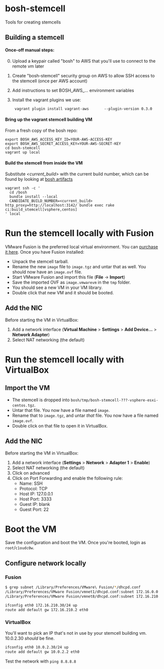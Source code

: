 # bosh-stemcell

Tools for creating stemcells

## Building a stemcell

#### Once-off manual steps:

0. Upload a keypair called "bosh" to AWS that you'll use to connect to the remote vm later
0. Create "bosh-stemcell" security group on AWS to allow SSH access to the stemcell (once per AWS account)
0. Add instructions to set BOSH_AWS_... environment variables
0. Install the vagrant plugins we use:

        vagrant plugin install vagrant-aws       --plugin-version 0.3.0

#### Bring up the vagrant stemcell building VM

From a fresh copy of the bosh repo:

    export BOSH_AWS_ACCESS_KEY_ID=YOUR-AWS-ACCESS-KEY
    export BOSH_AWS_SECRET_ACCESS_KEY=YOUR-AWS-SECRET-KEY
    cd bosh-stemcell
    vagrant up local

#### Build the stemcell from inside the VM

Substitute *\<current_build\>* with the current build number, which can be found by looking at 
[bosh artifacts](http://bosh_artifacts.cfapps.io)

    vagrant ssh -c '
      cd /bosh
      bundle install --local
      CANDIDATE_BUILD_NUMBER=<current_build> http_proxy=http://localhost:3142/ bundle exec rake ci:build_stemcell[vsphere,centos]
    ' local

# Run the stemcell locally with Fusion

VMware Fusion is the preferred local virtual environment.  You can [purchase it here](http://www.vmware.com/products/fusion/).  Once you have Fusion installed:

* Unpack the stemcell tarball.
* Rename the new `image` file to `image.tgz` and untar that as well.  You should now have an `image.ovf` file.
* Start VMware Fusion and import this file (**File** -> **Import**)
* Save the imported OVF as `image.vmwarevm` in the `tmp` folder.
* You should see a new VM in your VM library.
* Double click that new VM and it should be booted.

## Add the NIC

Before starting the VM in VirtualBox:

1. Add a network interface (**Virtual Machine** > **Settings** > **Add Device...** > **Network Adapter**)
1. Select NAT networking (the default)

# Run the stemcell locally with VirtualBox

## Import the VM

- The stemcell is dropped into `bosh/tmp/bosh-stemcell-???-vsphere-esxi-centos.tgz`.
- Untar that file.  You now have a file named `image`.
- Rename that to `image.tgz`, and untar *that* file.  You now have a file named `image.ovf`.
- Double click on that file to open it in VirtualBox.

## Add the NIC

Before starting the VM in VirtualBox:

1. Add a network interface (**Settings** > **Network** > **Adapter 1** > **Enable**)
1. Select NAT networking (the default)
1. Click on advanced
1. Click on Port Forwarding and enable the following rule:
    * Name: SSH
    * Protocol: TCP
    * Host IP: 127.0.0.1
    * Host Port: 3333
    * Guest IP: blank
    * Guest Port: 22

# Boot the VM

Save the configuration and boot the VM.  Once you're booted, login as `root`/`c1oudc0w`.

## Configure network locally

### Fusion

```bash
$ grep subnet /Library/Preferences/VMware\ Fusion/*/dhcpd.conf
/Library/Preferences/VMware Fusion/vmnet1/dhcpd.conf:subnet 172.16.0.0 netmask 255.255.255.0 {
/Library/Preferences/VMware Fusion/vmnet8/dhcpd.conf:subnet 172.16.210.0 netmask 255.255.255.0 {
```

```bash
ifconfig eth0 172.16.210.30/24 up
route add default gw 172.16.210.2 eth0
```

### VirtualBox

You'll want to pick an IP that's not in use by your stemcell building vm. 10.0.2.30 *should* be fine.

```bash
ifconfig eth0 10.0.2.30/24 up
route add default gw 10.0.2.2 eth0
```

Test the network with `ping 8.8.8.8`


